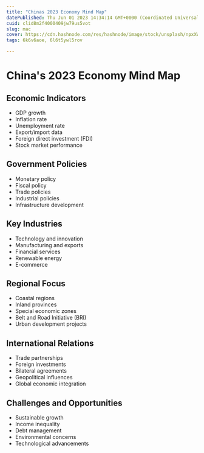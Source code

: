 ```yaml
---
title: "Chinas 2023 Economy Mind Map"
datePublished: Thu Jun 01 2023 14:34:14 GMT+0000 (Coordinated Universal Time)
cuid: clid8m2f4000409jw79us5vot
slug: mac
cover: https://cdn.hashnode.com/res/hashnode/image/stock/unsplash/npxXWgQ33ZQ/upload/f0e888692cc9be34ccd7fb84e8b48afc.jpeg
tags: 6k6v6aoe, 6l6t5ywl5rov

---
```


# China's 2023 Economy Mind Map

## Economic Indicators
- GDP growth
- Inflation rate
- Unemployment rate
- Export/import data
- Foreign direct investment (FDI)
- Stock market performance

## Government Policies
- Monetary policy
- Fiscal policy
- Trade policies
- Industrial policies
- Infrastructure development

## Key Industries
- Technology and innovation
- Manufacturing and exports
- Financial services
- Renewable energy
- E-commerce

## Regional Focus
- Coastal regions
- Inland provinces
- Special economic zones
- Belt and Road Initiative (BRI)
- Urban development projects

## International Relations
- Trade partnerships
- Foreign investments
- Bilateral agreements
- Geopolitical influences
- Global economic integration

## Challenges and Opportunities
- Sustainable growth
- Income inequality
- Debt management
- Environmental concerns
- Technological advancements